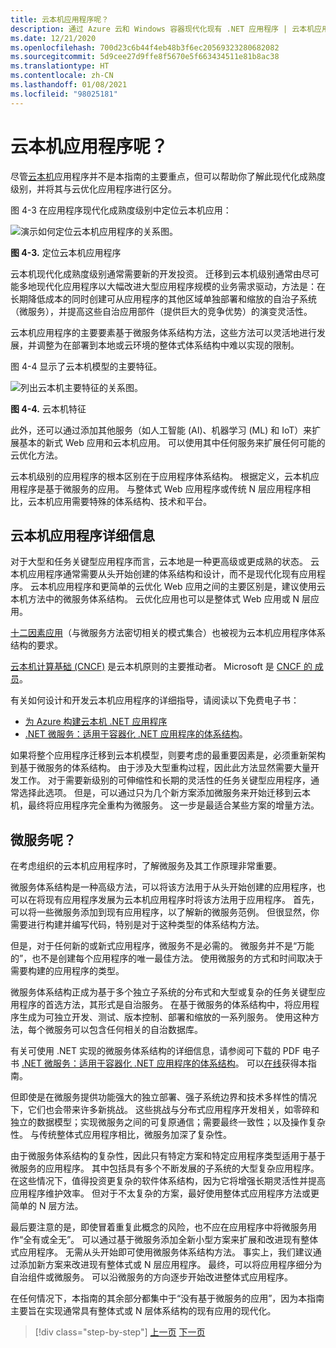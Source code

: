 ```yaml
---
title: 云本机应用程序呢？
description: 通过 Azure 云和 Windows 容器现代化现有 .NET 应用程序 | 云本机应用程序呢？
ms.date: 12/21/2020
ms.openlocfilehash: 700d23c6b44f4eb48b3f6ec20569323280682082
ms.sourcegitcommit: 5d9cee27d9ffe8f5670e5f663434511e81b8ac38
ms.translationtype: HT
ms.contentlocale: zh-CN
ms.lasthandoff: 01/08/2021
ms.locfileid: "98025181"
---
```

# <a name="what-about-cloud-native-applications"></a>云本机应用程序呢？

尽管[云本机](https://azure.microsoft.com/overview/cloudnative/)应用程序并不是本指南的主要重点，但可以帮助你了解此现代化成熟度级别，并将其与云优化应用程序进行区分。

图 4-3 在应用程序现代化成熟度级别中定位云本机应用：

![演示如何定位云本机应用程序的关系图。](./media/what-about-cloud-native-applications/positioning-cloud-native-applications.png)

**图 4-3.** 定位云本机应用程序

云本机现代化成熟度级别通常需要新的开发投资。 迁移到云本机级别通常由尽可能多地现代化应用程序以大幅改进大型应用程序规模的业务需求驱动，方法是：在长期降低成本的同时创建可从应用程序的其他区域单独部署和缩放的自治子系统（微服务），并提高这些自治应用部件（提供巨大的竞争优势）的演变灵活性。

云本机应用程序的主要要素基于微服务体系结构方法，这些方法可以灵活地进行发展，并调整为在部署到本地或云环境的整体式体系结构中难以实现的限制。

图 4-4 显示了云本机模型的主要特征。

![列出云本机主要特征的关系图。](./media/what-about-cloud-native-applications/cloud-native-characteristics.png)

**图 4-4.** 云本机特征

此外，还可以通过添加其他服务（如人工智能 (AI)、机器学习 (ML) 和 IoT）来扩展基本的新式 Web 应用和云本机应用。 可以使用其中任何服务来扩展任何可能的云优化方法。

云本机级别的应用程序的根本区别在于应用程序体系结构。 根据定义，云本机应用程序是基于微服务的应用。 与整体式 Web 应用程序或传统 N 层应用程序相比，云本机应用需要特殊的体系结构、技术和平台。

## <a name="cloud-native-applications-details"></a>云本机应用程序详细信息

对于大型和任务关键型应用程序而言，云本地是一种更高级或更成熟的状态。 云本机应用程序通常需要从头开始创建的体系结构和设计，而不是现代化现有应用程序。 云本机应用程序和更简单的云优化 Web 应用之间的主要区别是，建议使用云本机方法中的微服务体系结构。 云优化应用也可以是整体式 Web 应用或 N 层应用。

[十二因素应用](https://12factor.net/)（与微服务方法密切相关的模式集合）也被视为云本机应用程序体系结构的要求。

[云本机计算基础 (CNCF)](https://www.cncf.io/) 是云本机原则的主要推动者。 Microsoft 是 [CNCF 的 成员](https://azure.microsoft.com/blog/announcing-cncf/)。

有关如何设计和开发云本机应用程序的详细指导，请阅读以下免费电子书：

* [为 Azure 构建云本机 .NET 应用程序](../../cloud-native/introduction.md)
* [.NET 微服务：适用于容器化 .NET 应用程序的体系结构](../../microservices/index.md)。

如果将整个应用程序迁移到云本机模型，则要考虑的最重要因素是，必须重新架构到基于微服务的体系结构。 由于涉及大型重构过程，因此此方法显然需要大量开发工作。 对于需要新级别的可伸缩性和长期的灵活性的任务关键型应用程序，通常选择此选项。 但是，可以通过只为几个新方案添加微服务来开始迁移到云本机，最终将应用程序完全重构为微服务。 这一步是最适合某些方案的增量方法。

## <a name="what-about-microservices"></a>微服务呢？

在考虑组织的云本机应用程序时，了解微服务及其工作原理非常重要。

微服务体系结构是一种高级方法，可以将该方法用于从头开始创建的应用程序，也可以在将现有应用程序发展为云本机应用程序时将该方法用于应用程序。 首先，可以将一些微服务添加到现有应用程序，以了解新的微服务范例。 但很显然，你需要进行构建并编写代码，特别是对于这种类型的体系结构方法。

但是，对于任何新的或新式应用程序，微服务不是必需的。 微服务并不是“万能的”，也不是创建每个应用程序的唯一最佳方法。 使用微服务的方式和时间取决于需要构建的应用程序的类型。

微服务体系结构正成为基于多个独立子系统的分布式和大型或复杂的任务关键型应用程序的首选方法，其形式是自治服务。 在基于微服务的体系结构中，将应用程序生成为可独立开发、测试、版本控制、部署和缩放的一系列服务。 使用这种方法，每个微服务可以包含任何相关的自治数据库。

有关可使用 .NET 实现的微服务体系结构的详细信息，请参阅可下载的 PDF 电子书 [.NET 微服务：适用于容器化 .NET 应用程序的体系结构](https://aka.ms/microservicesebook)。 可以[在线](../../microservices/index.md)获得本指南。

但即使是在微服务提供功能强大的独立部署、强子系统边界和技术多样性的情况下，它们也会带来许多新挑战。 这些挑战与分布式应用程序开发相关，如零碎和独立的数据模型；实现微服务之间的可复原通信；需要最终一致性；以及操作复杂性。 与传统整体式应用程序相比，微服务加深了复杂性。

由于微服务体系结构的复杂性，因此只有特定方案和特定应用程序类型适用于基于微服务的应用程序。 其中包括具有多个不断发展的子系统的大型复杂应用程序。 在这些情况下，值得投资更复杂的软件体系结构，因为它将增强长期灵活性并提高应用程序维护效率。 但对于不太复杂的方案，最好使用整体式应用程序方法或更简单的 N 层方法。

最后要注意的是，即使冒着重复此概念的风险，也不应在应用程序中将微服务用作“全有或全无”。 可以通过基于微服务添加全新小型方案来扩展和改进现有整体式应用程序。 无需从头开始即可使用微服务体系结构方法。 事实上，我们建议通过添加新方案来改进现有整体式或 N 层应用程序。 最终，可以将应用程序细分为自治组件或微服务。 可以沿微服务的方向逐步开始改进整体式应用程序。

在任何情况下，本指南的其余部分都集中于“没有基于微服务的应用”，因为本指南主要旨在实现通常具有整体式或 N 层体系结构的现有应用的现代化。

> [!div class="step-by-step"]
> [上一页](microsoft-technologies-in-cloud-optimized-applications.md)
> [下一页](deploy-existing-net-apps-as-windows-containers.md)
